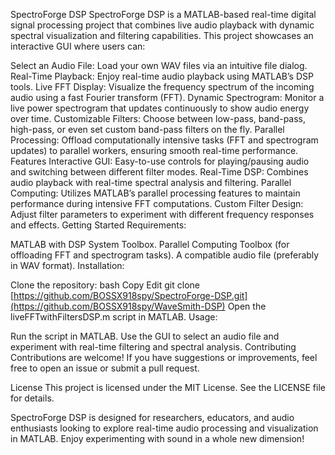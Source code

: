 SpectroForge DSP
SpectroForge DSP is a MATLAB-based real-time digital signal processing project that combines live audio playback with dynamic spectral visualization and filtering capabilities. This project showcases an interactive GUI where users can:

Select an Audio File: Load your own WAV files via an intuitive file dialog.
Real-Time Playback: Enjoy real-time audio playback using MATLAB’s DSP tools.
Live FFT Display: Visualize the frequency spectrum of the incoming audio using a fast Fourier transform (FFT).
Dynamic Spectrogram: Monitor a live power spectrogram that updates continuously to show audio energy over time.
Customizable Filters: Choose between low-pass, band-pass, high-pass, or even set custom band-pass filters on the fly.
Parallel Processing: Offload computationally intensive tasks (FFT and spectrogram updates) to parallel workers, ensuring smooth real-time performance.
Features
Interactive GUI: Easy-to-use controls for playing/pausing audio and switching between different filter modes.
Real-Time DSP: Combines audio playback with real-time spectral analysis and filtering.
Parallel Computing: Utilizes MATLAB’s parallel processing features to maintain performance during intensive FFT computations.
Custom Filter Design: Adjust filter parameters to experiment with different frequency responses and effects.
Getting Started
Requirements:

MATLAB with DSP System Toolbox.
Parallel Computing Toolbox (for offloading FFT and spectrogram tasks).
A compatible audio file (preferably in WAV format).
Installation:

Clone the repository:
bash
Copy
Edit
git clone [https://github.com/BOSSX918spy/SpectroForge-DSP.git](https://github.com/BOSSX918spy/WaveSmith-DSP)
Open the liveFFTwithFiltersDSP.m script in MATLAB.
Usage:

Run the script in MATLAB.
Use the GUI to select an audio file and experiment with real-time filtering and spectral analysis.
Contributing
Contributions are welcome! If you have suggestions or improvements, feel free to open an issue or submit a pull request.

License
This project is licensed under the MIT License. See the LICENSE file for details.

SpectroForge DSP is designed for researchers, educators, and audio enthusiasts looking to explore real-time audio processing and visualization in MATLAB. Enjoy experimenting with sound in a whole new dimension!
